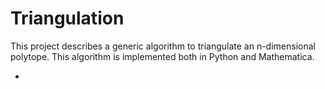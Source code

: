 # Triangulation
This project describes a generic algorithm to triangulate an n-dimensional polytope. This algorithm is implemented both in Python and Mathematica. 

- 
